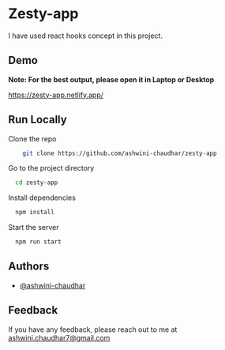 
# Zesty-app

 I have used react hooks concept in this project.

## Demo
**Note: For the best output, please open it in Laptop or Desktop**

https://zesty-app.netlify.app/

## Run Locally

Clone the repo

```bash
    git clone https://github.com/ashwini-chaudhar/zesty-app
```

Go to the project directory

```bash
  cd zesty-app
```

Install dependencies

```bash
  npm install
```

Start the server

```bash
  npm run start
```


## Authors

- [@ashwini-chaudhar](https://www.github.com/ashwini-chaudhar)


## Feedback

If you have any feedback, please reach out to me at ashwini.chaudhar7@gmail.com
